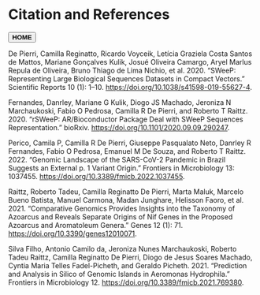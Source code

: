 # Citation and References

<button onclick="window.location.href='https://aibialab.github.io/';">**HOME**</button>

De Pierri, Camilla Reginatto, Ricardo Voyceik, Letı́cia Graziela Costa Santos de Mattos, Mariane Gonçalves Kulik, Josué Oliveira Camargo, Aryel Marlus Repula de Oliveira, Bruno Thiago de Lima Nichio, et al. 2020. “SWeeP: Representing Large Biological Sequences Datasets in Compact Vectors.” Scientific Reports 10 (1): 1–10. <https://doi.org/10.1038/s41598-019-55627-4>.

Fernandes, Danrley, Mariane G Kulik, Diogo JS Machado, Jeroniza N Marchaukoski, Fabio O Pedrosa, Camilla R De Pierri, and Roberto T Raittz. 2020. “rSWeeP: AR/Bioconductor Package Deal with SWeeP Sequences Representation.” bioRxiv. <https://doi.org/10.1101/2020.09.09.290247>.

Perico, Camila P, Camilla R De Pierri, Giuseppe Pasqualato Neto, Danrley R Fernandes, Fabio O Pedrosa, Emanuel M De Souza, and Roberto T Raittz. 2022. “Genomic Landscape of the SARS-CoV-2 Pandemic in Brazil Suggests an External p. 1 Variant Origin.” Frontiers in Microbiology 13: 1037455. <https://doi.org/10.3389/fmicb.2022.1037455>.

Raittz, Roberto Tadeu, Camilla Reginatto De Pierri, Marta Maluk, Marcelo Bueno Batista, Manuel Carmona, Madan Junghare, Helisson Faoro, et al. 2021. “Comparative Genomics Provides Insights into the Taxonomy of Azoarcus and Reveals Separate Origins of Nif Genes in the Proposed Azoarcus and Aromatoleum Genera.” Genes 12 (1): 71. <https://doi.org/10.3390/genes12010071>.

Silva Filho, Antonio Camilo da, Jeroniza Nunes Marchaukoski, Roberto Tadeu Raittz, Camilla Reginatto De Pierri, Diogo de Jesus Soares Machado, Cyntia Maria Telles Fadel-Picheth, and Geraldo Picheth. 2021. “Prediction and Analysis in Silico of Genomic Islands in Aeromonas Hydrophila.” Frontiers in Microbiology 12. <https://doi.org/10.3389/fmicb.2021.769380>.

